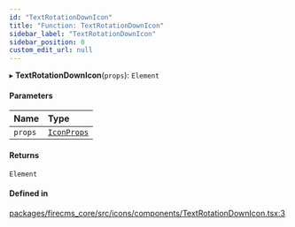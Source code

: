 ```yaml
---
id: "TextRotationDownIcon"
title: "Function: TextRotationDownIcon"
sidebar_label: "TextRotationDownIcon"
sidebar_position: 0
custom_edit_url: null
---
```


▸ **TextRotationDownIcon**(`props`): `Element`

#### Parameters

| Name | Type |
| :------ | :------ |
| `props` | [`IconProps`](../types/IconProps.md) |

#### Returns

`Element`

#### Defined in

[packages/firecms_core/src/icons/components/TextRotationDownIcon.tsx:3](https://github.com/FireCMSco/firecms/blob/d45f3739/packages/firecms_core/src/icons/components/TextRotationDownIcon.tsx#L3)
